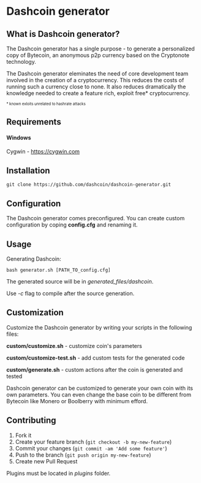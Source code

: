 Dashcoin generator
==================
## What is Dashcoin generator?

The Dashcoin generator has a single purpose - to generate a personalized copy of Bytecoin, an anonymous p2p currency based on the Cryptonote technology.

The Dashcoin generator eleminates the need of core development team involved in the creation of a cryptocurrency. This reduces the costs of running such a currency close to none. It also reduces dramatically the knowledge needed to create a feature rich, exploit free* cryptocurrency.

<sub><sup>* known exloits unrelated to hashrate attacks</sup></sub>

## Requirements
#### Windows
Cygwin - https://cygwin.com

## Installation

	git clone https://github.com/dashcoin/dashcoin-generator.git

## Configuration

The Dashcoin generator comes preconfigured. You can create custom configuration by coping **config.cfg** and renaming it.

## Usage

Generating Dashcoin:

	bash generator.sh [PATH_TO_config.cfg]

The generated source will be in *generated_files/dashcoin*.

Use *-c* flag to compile after the source generation. 

## Customization

Customize the Dashcoin generator by writing your scripts in the following files:

**custom/customize.sh** - customize coin's parameters

**custom/customize-test.sh** - add custom tests for the generated code

**custom/generate.sh** - custom actions after the coin is generated and tested

Dashcoin generator can be customized to generate your own coin with its own parameters. You can even change the base coin to be different from Bytecoin like Monero or Boolberry with minimum efford.

	
## Contributing

1. Fork it
2. Create your feature branch (`git checkout -b my-new-feature`)
3. Commit your changes (`git commit -am 'Add some feature'`)
4. Push to the branch (`git push origin my-new-feature`)
5. Create new Pull Request

Plugins must be located in *plugins* folder.
